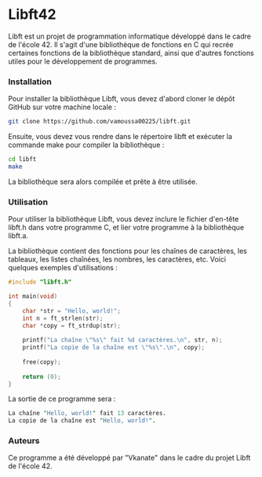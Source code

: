 # Libft42

Libft est un projet de programmation informatique développé dans le cadre de l'école 42. Il s'agit d'une bibliothèque de fonctions en C qui recrée certaines fonctions de la bibliothèque standard, ainsi que d'autres fonctions utiles pour le développement de programmes.

### Installation

Pour installer la bibliothèque Libft, vous devez d'abord cloner le dépôt GitHub sur votre machine locale :

````bash
git clone https://github.com/vamoussa00225/libft.git
````

Ensuite, vous devez vous rendre dans le répertoire libft et exécuter la commande make pour compiler la bibliothèque :

````bash
cd libft
make
````

La bibliothèque sera alors compilée et prête à être utilisée.

### Utilisation

Pour utiliser la bibliothèque Libft, vous devez inclure le fichier d'en-tête libft.h dans votre programme C, et lier votre programme à la bibliothèque libft.a.

La bibliothèque contient des fonctions pour les chaînes de caractères, les tableaux, les listes chaînées, les nombres, les caractères, etc. Voici quelques exemples d'utilisations :

````c
#include "libft.h"

int main(void)
{
    char *str = "Hello, world!";
    int n = ft_strlen(str);
    char *copy = ft_strdup(str);
    
    printf("La chaîne \"%s\" fait %d caractères.\n", str, n);
    printf("La copie de la chaîne est \"%s\".\n", copy);
    
    free(copy);
    
    return (0);
}
````

La sortie de ce programme sera :

````perl
La chaîne "Hello, world!" fait 13 caractères.
La copie de la chaîne est "Hello, world!".
````

### Auteurs

Ce programme a été développé par "Vkanate" dans le cadre du projet Libft de l'école 42.
